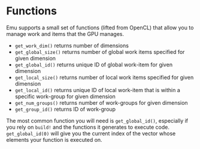# Functions
Emu supports a small set of functions (lifted from OpenCL) that allow you to manage work and items that the GPU manages.
- `get_work_dim()` returns number of dimensions
- `get_global_size()` returns number of global work items specified for given dimension
- `get_global_id()` returns unique ID of global work-item for given dimension
- `get_local_size()` returns number of local work items specified for given dimension
- `get_local_id()` returns unique ID of local work-item that is within a specific work-group for given dimension
- `get_num_groups()` returns number of work-groups for given dimension
- `get_group_id()` returns ID of work-group

The most common function you will need is `get_global_id()`, especially if you rely on `build!` and the functions it generates to execute code. `get_global_id(0)` will give you the current index of the vector whose elements your function is executed on.
